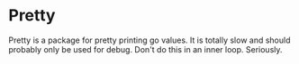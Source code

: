 # Pretty

Pretty is a package for pretty printing go values. It is totally slow and should
probably only be used for debug. Don't do this in an inner loop. Seriously.